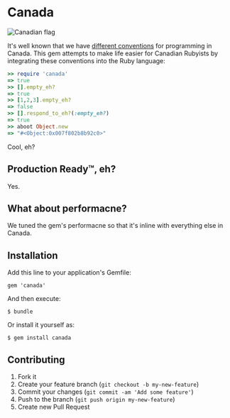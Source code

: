 # Canada

![Canadian flag](https://raw.github.com/vanruby/canada/master/canada.png)

It's well known that we have [different conventions](http://programmers.stackexchange.com/questions/1483/do-people-in-non-english-speaking-countries-code-in-english#answer-5576) for programming in Canada. This gem attempts to make life easier for Canadian Rubyists by integrating these conventions into the Ruby language:

```ruby
>> require 'canada'
=> true
>> [].empty_eh?
=> true
>> [1,2,3].empty_eh?
=> false
>> [].respond_to_eh?(:empty_eh?)
=> true
>> aboot Object.new
=> "#<Object:0x007f802b8b92c0>"
```

Cool, eh?

## Production Ready™, eh?

Yes.

## What about performacne?

We tuned the gem's performacne so that it's inline with everything else in Canada.

## Installation

Add this line to your application's Gemfile:

    gem 'canada'

And then execute:

    $ bundle

Or install it yourself as:

    $ gem install canada

## Contributing

1. Fork it
2. Create your feature branch (`git checkout -b my-new-feature`)
3. Commit your changes (`git commit -am 'Add some feature'`)
4. Push to the branch (`git push origin my-new-feature`)
5. Create new Pull Request
